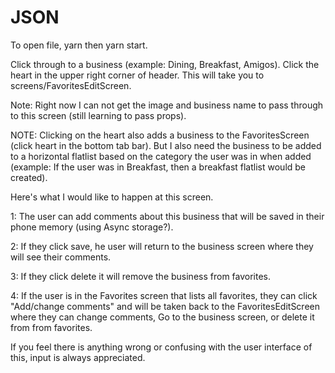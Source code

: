 # JSON
To open file, yarn then yarn start.

Click through to a business (example: Dining, Breakfast, Amigos).
Click the heart in the upper right corner of header.
This will take you to screens/FavoritesEditScreen.

Note: Right now I can not get the image and business name to pass through to this screen (still learning to pass props).

NOTE: Clicking on the heart also adds a business to the FavoritesScreen (click heart in the bottom tab bar). But I also
need the business to be added to a horizontal flatlist based on the category the user was in when added
(example: If the user was in Breakfast, then a breakfast flatlist would be created).

Here's what I would like to happen at this screen.

1: The user can add comments about this business that will be saved in their phone memory (using Async storage?).

2: If they click save, he user will return to the business screen where they will see their comments.

3: If they click delete it will remove the business from favorites.

4: If the user is in the Favorites screen that lists all favorites, they can click "Add/change comments" 
and will be taken back to the FavoritesEditScreen where they can change comments, Go to the business screen, or
delete it from from favorites.

If you feel there is anything wrong or confusing with the user interface of this, input is always appreciated.
